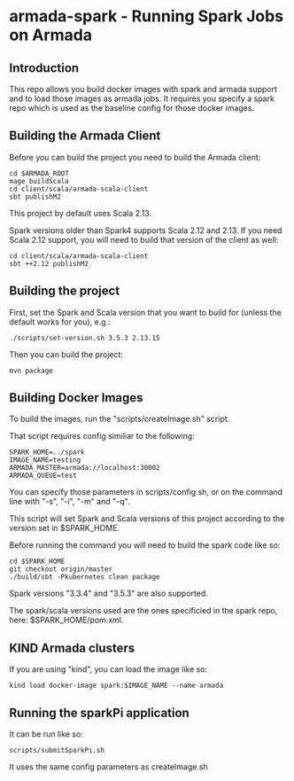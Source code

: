 # armada-spark  - Running Spark Jobs on Armada

## Introduction

This repo allows you build docker images with spark and armada support and to load those images as armada jobs.  It requires you specify a spark repo which is used as the baseline config for those docker images.

## Building the Armada Client
Before you can build the project you need to build the Armada client:
```
cd $ARMADA_ROOT
mage buildScala
cd client/scala/armada-scala-client
sbt publishM2
```

This project by default uses Scala 2.13.

Spark versions older than Spark4 supports Scala 2.12 and 2.13. If you need Scala 2.12 support, you will need to build that version of the client as well:

```
cd client/scala/armada-scala-client
sbt ++2.12 publishM2
```

## Building the project

First, set the Spark and Scala version that you want to build for (unless the default works for you), e.g.:
```
./scripts/set-version.sh 3.5.3 2.13.15
```

Then you can build the project:
```
mvn package
```

## Building Docker Images

To build the images, run the "scripts/createImage.sh" script.

That script requires config similiar to the following:
```
SPARK_HOME=../spark
IMAGE_NAME=testing
ARMADA_MASTER=armada://localhost:30002
ARMADA_QUEUE=test
```

You can specify those parameters in scripts/config.sh, or on the command line with "-s", "-i", "-m" and "-q".

This script will set Spark and Scala versions of this project according to the version set in $SPARK_HOME.

Before running the command you will need to build the spark code like so:
```
cd $SPARK_HOME
git checkout origin/master
./build/sbt -Pkubernetes clean package
```
Spark versions "3.3.4" and "3.5.3" are also supported.

The spark/scala versions used are the ones specificied in the spark repo, here: $SPARK_HOME/pom.xml.

## KIND Armada clusters
If you are using "kind", you can load the image like so:
```
kind load docker-image spark:$IMAGE_NAME --name armada
```

## Running the sparkPi application
It can be run like so:
```
scripts/submitSparkPi.sh
```
It uses the same config parameters as createImage.sh





